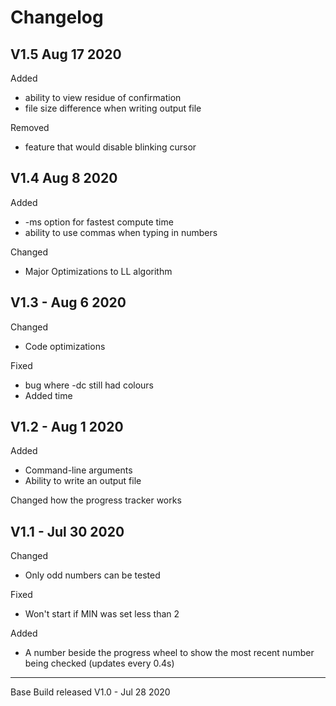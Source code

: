 # Changelog

## V1.5 Aug 17 2020
Added
- ability to view residue of confirmation
- file size difference when writing output file

Removed
- feature that would disable blinking cursor

## V1.4 Aug 8 2020
Added
- -ms option for fastest compute time
- ability to use commas when typing in numbers

Changed
- Major Optimizations to LL algorithm

## V1.3 - Aug 6 2020
Changed
- Code optimizations

Fixed 
- bug where -dc still had colours
- Added time

## V1.2 - Aug 1 2020
Added
- Command-line arguments
- Ability to write an output file

Changed how the progress tracker works

## V1.1 - Jul 30 2020
Changed
- Only odd numbers can be tested

Fixed
- Won't start if MIN was set less than 2

Added
- A number beside the progress wheel to show the most recent number being checked (updates every 0.4s)

---
Base Build released V1.0 - Jul 28 2020




